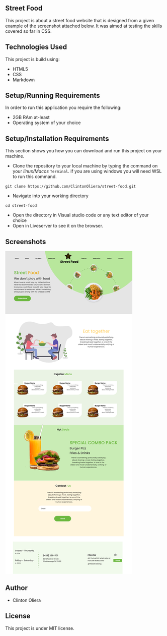 ## Street Food
This project is about a street food website that is designed from a given example of the screenshot attached below. It was aimed at testing the skills covered so far in CSS.


## Technologies Used
This project is build using:
* HTML5
* CSS
* Markdown

## Setup/Running Requirements

In order to run this application you require the following:
* 2GB RAm at-least
* Operating system of your choice

## Setup/Installation Requirements
This section shows you how you can download and run this project on your machine.
* Clone the repository to your local machine by typing the command on your *linux/Macos* `Terminal`. if you are using windows you will need WSL to run this command.
```
git clone https://github.com/ClintonOliera/street-food.git

```
* Navigate into your working directory

```
cd street-food

```
* Open the directory in Visual studio code or any text editor of your choice
* Open in Liveserver to see it on the browser.

## Screenshots
             
  ![Alt](images/StreetFood.png)  

## Author
* Clinton Oliera

## License
This project is under MIT license.